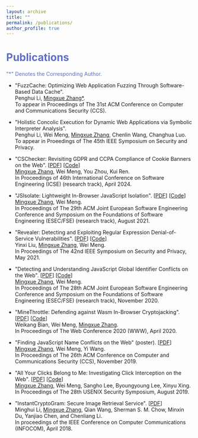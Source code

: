 ```yaml
---
layout: archive
title: ""
permalink: /publications/
author_profile: true
---
```

# <font color="#5f6dc5">Publications</font>

<font color="#5f6dc5"> "*" Denotes the Corresponding Author.</font>

- "FuzzCache: Optimizing Web Application Fuzzing Through Software-Based Data Cache".<br>
Penghui Li, <ins>Mingxue Zhang*</ins>.<br>
To appear in Proceedings of The 31st ACM Conference on Computer and Communications Security (CCS).

- "Holistic Concolic Execution for Dynamic Web Applications via Symbolic Interpreter Analysis".<br>
Penghui Li, Wei Meng, <ins>Mingxue Zhang</ins>, Chenlin Wang, Changhua Luo.<br>
To appear in Proeedings of The 45th IEEE Symposium on Security and Privacy. 

- "CSChecker: Revisiting GDPR and CCPA Compliance of Cookie  Banners on the Web". [[PDF](https://zhangmx1997.github.io/papers/icse24_cschecker.pdf)] [[Code](https://doi.org/10.6084/m9.figshare.24943723)]<br>
<ins>Mingxue Zhang</ins>, Wei Meng, You Zhou, Kui Ren.<br>
In Proceedings of 46th International Conference on Software Engineering (ICSE) (research track), April 2024.

- "JSIsolate: Lightweight In-Browser JavaScript Isolation". [[PDF](https://zhangmx1997.github.io/papers/fse21_jsisolate.pdf)] [[Code](https://github.com/cuhk-seclab/JSIsolate)]<br>
<ins>Mingxue Zhang</ins>, Wei Meng.<br>
In Proceedings of The 29th ACM Joint European Software Engineering Conference and Symposium on the Foundations of Software Engineering (ESEC/FSE) (research track), August 2021.

- "Revealer: Detecting and Exploiting Regular Expression Denial-of-Service Vulnerabilities". [[PDF](https://zhangmx1997.github.io/papers/sp21_revealer.pdf)] [[Code](https://github.com/cuhk-seclab/Revealer)]<br> 
Yinxi Liu, <ins>Mingxue Zhang</ins>, Wei Meng.<br>
In Proceedings of The 42nd IEEE Symposium on Security and Privacy, May 2021. 

- "Detecting and Understanding JavaScript Global Identifier Conflicts on the Web". [[PDF](https://zhangmx1997.github.io/papers/fse20_js_conflict.pdf)] [[Code](https://github.com/cuhk-seclab/JSObserver)]<br>
<ins>Mingxue Zhang</ins>, Wei Meng.<br>
In Proceedings of The 28th ACM Joint European Software Engineering Conference and Symposium on the Foundations of Software Engineering (ESEC/FSE) (research track), November 2020. 

- "MineThrottle: Defending against Wasm In-Browser Cryptojacking". [[PDF](https://zhangmx1997.github.io/papers/www20_minethrottle.pdf)] [[Code](https://github.com/cuhk-seclab/MineThrottle)]<br>
Weikang Bian, Wei Meng, <ins>Mingxue Zhang</ins>.<br>
In Proceedings of The Web Conference 2020 (WWW), April 2020. 

- "Finding JavaScript Name Conflicts on the Web" (poster). [[PDF](https://zhangmx1997.github.io/papers/ccs19_poster_conflict.pdf)]<br>
<ins>Mingxue Zhang</ins>, Wei Meng, Yi Wang.<br>
In Proceedings of The 26th ACM Conference on Computer and Communications Security (CCS), November 2019. 

- "All Your Clicks Belong to Me: Investigating Click Interception on the Web". [[PDF](https://zhangmx1997.github.io/papers/sec19_click_interception.pdf)] [[Code](https://github.com/cuhk-seclab/observer)]<br>
<ins>Mingxue Zhang</ins>, Wei Meng, Sangho Lee, Byoungyoung Lee, Xinyu Xing.<br>
In Proceedings of The 28th USENIX Security Symposium, August 2019. 

- "InstantCryptoGram: Secure Image Retrieval Service". [[PDF](https://zhangmx1997.github.io/papers/infocom18_image_retrieval.pdf)]<br>
Minghui Li, <ins>Mingxue Zhang</ins>, Qian Wang, Sherman S. M. Chow, Minxin Du, Yanjiao Chen, and Chenliang Li.<br>
In proceedings of the IEEE Conference on Computer Communications (INFOCOM), April 2018.
